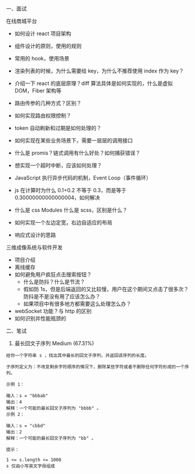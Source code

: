 一、面试

在线商城平台

- 如何设计 react 项目架构
- 组件设计的原则，使用的规则
- 常用的 hook，使用场景
- 渲染列表的时候，为什么需要给 key，为什么不推荐使用 index 作为 key？
- 介绍一下 react 的底层原理？diff 算法具体是如何实现的，什么是虚拟 DOM，Fiber 架构等

- 路由传参的几种方式？区别？
- 如何实现路由权限控制？

- token 自动刷新和过期是如何处理的？
- 如何实现在某些业务场景下，需要一层层的调用接口
- 什么是 promis？链式调用有什么好处？如何捕获错误？
- 想实现一个超时中断，应该如何处理？
- JavaScript 执行异步代码的机制，Event Loop（事件循环）

- js 在计算时为什么 0.1+0.2 不等于 0.3，而是等于 0.30000000000000004，如何解决
- 什么是 css Modules 什么是 scss，区别是什么？
- 如何实现一个左边定宽，右边自适应的布局
- 响应式设计的思路

三维成像系统与软件开发

- 项目介绍
- 离线缓存
- 如何避免用户疯狂点击搜索按钮？
  - 什么是防抖？什么是节流？
  - 假如防 1s，但是后端返回的又比较慢，用户在这个期间又点击了很多次？防抖是不是没有用了应该怎么办？
  - 如果项目中有很多地方都需要这么处理怎么办？
- webSocket 功能？与 http 的区别
- 如何识别并性能瓶颈的

二、笔试

1. 最长回文子序列 Medium (67.31%)

```
给你一个字符串 s ，找出其中最长的回文子序列，并返回该序列的长度。

子序列定义为：不改变剩余字符顺序的情况下，删除某些字符或者不删除任何字符形成的一个序列。

示例 1：

输入：s = "bbbab"
输出：4
解释：一个可能的最长回文子序列为 "bbbb" 。
示例 2：

输入：s = "cbbd"
输出：2
解释：一个可能的最长回文子序列为 "bb" 。

提示：

1 <= s.length <= 1000
s 仅由小写英文字母组成
```
